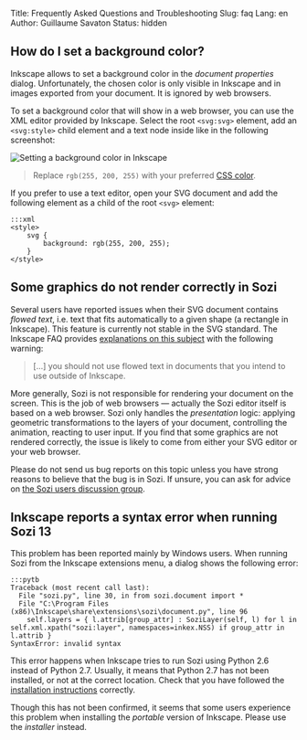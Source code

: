 Title: Frequently Asked Questions and Troubleshooting
Slug: faq
Lang: en
Author: Guillaume Savaton
Status: hidden

How do I set a background color?
--------------------------------

Inkscape allows to set a background color in the *document properties* dialog.
Unfortunately, the chosen color is only visible in Inkscape and in images exported from your document.
It is ignored by web browsers.

To set a background color that will show in a web browser, you can use the
XML editor provided by Inkscape.
Select the root `<svg:svg>` element, add an `<svg:style>` child element and a text node
inside like in the following screenshot:

![Setting a background color in Inkscape](|filename|/images/faq/background.png)

> Replace `rgb(255, 200, 255)` with your preferred [CSS color](https://developer.mozilla.org/en/docs/Web/CSS/color_value).

If you prefer to use a text editor, open your SVG document and add the following
element as a child of the root `<svg>` element:

    :::xml
    <style>
        svg {
            background: rgb(255, 200, 255);
        }
    </style>


Some graphics do not render correctly in Sozi
---------------------------------------------

Several users have reported issues when their SVG document contains
*flowed text*, i.e. text that fits automatically to a given shape (a rectangle in Inkscape).
This feature is currently not stable in the SVG standard.
The Inkscape FAQ provides [explanations on this subject](https://inkscape.org/en/learn/faq/#Flowed_text_doesn%27t_show_up_in_exported_file)
with the following warning:

> [...] you should not use flowed text in documents that you intend to use outside of Inkscape.

More generally, Sozi is not responsible for rendering your document on the screen.
This is the job of web browsers &mdash; actually the Sozi editor itself is based on a web browser.
Sozi only handles the *presentation* logic: applying geometric transformations to
the layers of your document, controlling the animation, reacting to user input.
If you find that some graphics are not rendered correctly,
the issue is likely to come from either your SVG editor or your web browser.

Please do not send us bug reports on this topic unless you have strong
reasons to believe that the bug is in Sozi.
If unsure, you can ask for advice on [the Sozi users discussion group](http://groups.google.com/group/sozi-users).


Inkscape reports a syntax error when running Sozi 13
----------------------------------------------------

This problem has been reported mainly by Windows users.
When running Sozi from the Inkscape extensions menu, a dialog shows the following error:

    :::pytb
    Traceback (most recent call last):
      File "sozi.py", line 30, in from sozi.document import *
      File "C:\Program Files (x86)\Inkscape\share\extensions\sozi\document.py", line 96
        self.layers = { l.attrib[group_attr] : SoziLayer(self, l) for l in self.xml.xpath("sozi:layer", namespaces=inkex.NSS) if group_attr in l.attrib }
    SyntaxError: invalid syntax

This error happens when Inkscape tries to run Sozi using Python 2.6 instead of Python 2.7.
Usually, it means that Python 2.7 has not been installed, or not at the correct location.
Check that you have followed the [installation instructions](http://sozi.baierouge.fr/pages/install-windows.html)
correctly.

Though this has not been confirmed, it seems that some users experience this problem when installing the
*portable* version of Inkscape. Please use the *installer* instead.